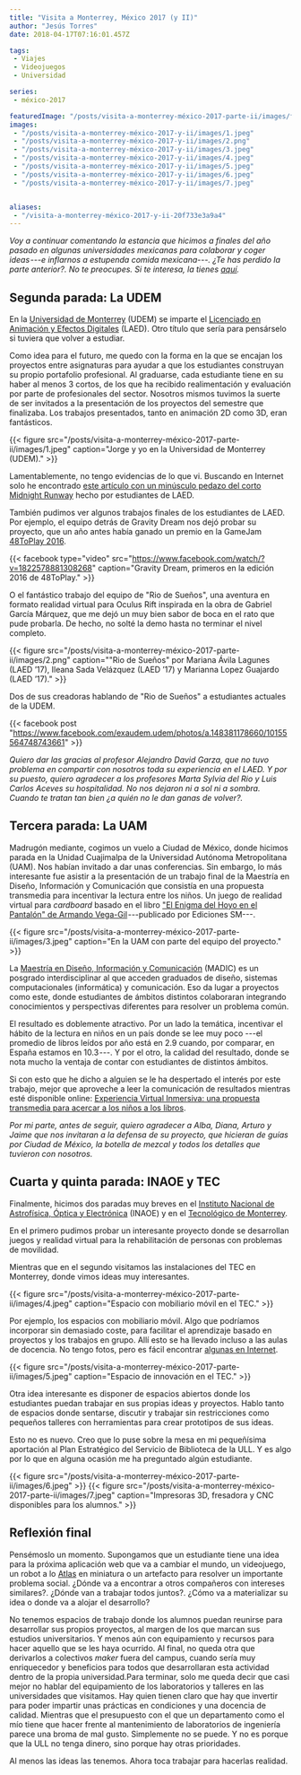 ```yaml
---
title: "Visita a Monterrey, México 2017 (y II)"
author: "Jesús Torres"
date: 2018-04-17T07:16:01.457Z

tags:
 - Viajes
 - Videojuegos
 - Universidad

series:
 - méxico-2017

featuredImage: "/posts/visita-a-monterrey-méxico-2017-parte-ii/images/featured.jpeg" 
images:
 - "/posts/visita-a-monterrey-méxico-2017-y-ii/images/1.jpeg" 
 - "/posts/visita-a-monterrey-méxico-2017-y-ii/images/2.png" 
 - "/posts/visita-a-monterrey-méxico-2017-y-ii/images/3.jpeg" 
 - "/posts/visita-a-monterrey-méxico-2017-y-ii/images/4.jpeg" 
 - "/posts/visita-a-monterrey-méxico-2017-y-ii/images/5.jpeg" 
 - "/posts/visita-a-monterrey-méxico-2017-y-ii/images/6.jpeg" 
 - "/posts/visita-a-monterrey-méxico-2017-y-ii/images/7.jpeg" 


aliases:
 - "/visita-a-monterrey-méxico-2017-y-ii-20f733e3a9a4"
---
```


_Voy a continuar comentando la estancia que hicimos a finales del año pasado en algunas universidades mexicanas para colaborar y coger ideas ---e inflarnos a estupenda comida mexicana---._
_¿Te has perdido la parte anterior?._
_No te preocupes._
_Si te interesa, la tienes [aquí](/posts/videojuegos-y-visita-a-monterrey-méxico-2017-i/)._

## Segunda parada: La UDEM

En la [Universidad de Monterrey](http://www.udem.edu.mx/) (UDEM) se imparte el [Licenciado en Animación y Efectos Digitales](http://www.udem.edu.mx/Esp/Carreras/Ingenieria-y-Tecnologias/Licenciado-en-Animacion-y-Efectos-Digitales/Pages/descripcion-carrera.aspx) (LAED).
Otro título que sería para pensárselo si tuviera que volver a estudiar.

Como idea para el futuro, me quedo con la forma en la que se encajan los proyectos entre asignaturas para ayudar a que los estudiantes construyan su propio portafolio profesional.
Al graduarse, cada estudiante tiene en su haber al menos 3 cortos, de los que ha recibido realimentación y evaluación por parte de profesionales del sector.
Nosotros mismos tuvimos la suerte de ser invitados a la presentación de los proyectos del semestre que finalizaba.
Los trabajos presentados, tanto en animación 2D como 3D, eran fantásticos.

{{< figure src="/posts/visita-a-monterrey-méxico-2017-parte-ii/images/1.jpeg" caption="Jorge y yo en la Universidad de Monterrey (UDEM)." >}}

Lamentablemente, no tengo evidencias de lo que vi.
Buscando en Internet solo he encontrado [este artículo con un minúsculo pedazo del corto Midnight Runway](http://a.com.mx/midnight-runway/) hecho por estudiantes de LAED.

También pudimos ver algunos trabajos finales de los estudiantes de LAED.
Por ejemplo, el equipo detrás de Gravity Dream nos dejó probar su proyecto, que un año antes había ganado un premio en la GameJam [48ToPlay 2016](https://www.facebook.com/48toplay/).

{{< facebook type="video" src="https://www.facebook.com/watch/?v=1822578881308268" caption="Gravity Dream, primeros en la edición 2016 de 48ToPlay." >}}

O el fantástico trabajo del equipo de "Rio de Sueños", una aventura en formato realidad virtual para Oculus Rift inspirada en la obra de Gabriel García Márquez, que me dejó un muy bien sabor de boca en el rato que pude probarla.
De hecho, no solté la demo hasta no terminar el nivel completo.

{{< figure src="/posts/visita-a-monterrey-méxico-2017-parte-ii/images/2.png" caption="\"Rio de Sueños\" por Mariana Ávila Lagunes (LAED ’17), Ileana Sada Velázquez (LAED ’17) y Marianna Lopez Guajardo (LAED ’17)." >}}

Dos de sus creadoras hablando de "Rio de Sueños" a estudiantes actuales de la UDEM.

{{< facebook post "https://www.facebook.com/exaudem.udem/photos/a.148381178660/10155564748743661" >}}

_Quiero dar las gracias al profesor Alejandro David Garza, que no tuvo problema en compartir con nosotros toda su experiencia en el LAED._
_Y por su puesto, quiero agradecer a los profesores Marta Sylvia del Rio y Luis Carlos Aceves su hospitalidad._
_No nos dejaron ni a sol ni a sombra._
_Cuando te tratan tan bien ¿a quién no le dan ganas de volver?._

## Tercera parada: La UAM

Madrugón mediante, cogimos un vuelo a Ciudad de México, donde hicimos parada en la Unidad Cuajimalpa de la Universidad Autónoma Metropolitana (UAM).
Nos habían invitado a dar unas conferencias.
Sin embargo, lo más interesante fue asistir a la presentación de un trabajo final de la Maestría en Diseño, Información y Comunicación que consistía en una propuesta transmedia para incentivar la lectura entre los niños.
Un juego de realidad virtual para _cardboard_ basado en el libro ["El Enigma del Hoyo en el Pantalón" de Armando Vega-Gil](https://www.goodreads.com/book/show/28404393-el-enigma-del-hoyo-en-el-pantal-n) ---publicado por Ediciones SM---.

{{< figure src="/posts/visita-a-monterrey-méxico-2017-parte-ii/images/3.jpeg" caption="En la UAM con parte del equipo del proyecto." >}}

La [Maestría en Diseño, Información y Comunicación](http://dccd.cua.uam.mx/Maestria_en_Diseno_Informacion_y_Comunicacion) (MADIC) es un posgrado interdisciplinar al que acceden graduados de diseño, sistemas computacionales (informática) y comunicación.
Eso da lugar a proyectos como este, donde estudiantes de ámbitos distintos colaboraran integrando conocimientos y perspectivas diferentes para resolver un problema común.

El resultado es doblemente atractivo.
Por un lado la temática, incentivar el hábito de la lectura en niños en un país donde se lee muy poco ---el promedio de libros leídos por año está en 2.9 cuando, por comparar, en España estamos en 10.3 ---.
Y por el otro, la calidad del resultado, donde se nota mucho la ventaja de contar con estudiantes de distintos ámbitos.

Si con esto que he dicho a alguien se le ha despertado el interés por este trabajo, mejor que aproveche a leer la comunicación de resultados mientras esté disponible online: [Experiencia Virtual Inmersiva: una propuesta transmedia para acercar a los niños a los libros](http://escritura.cua.uam.mx/archivos_Madic/EVI_Print.pdf).

_Por mi parte, antes de seguir, quiero agradecer a Alba, Diana, Arturo y Jaime que nos invitaran a la defensa de su proyecto, que hicieran de guías por Ciudad de México, la botella de mezcal y todos los detalles que tuvieron con nosotros._

## Cuarta y quinta parada: INAOE y TEC

Finalmente, hicimos dos paradas muy breves en el [Instituto Nacional de Astrofísica, Óptica y Electrónica](http://www.inaoep.mx/) (INAOE) y en el [Tecnológico de Monterrey](https://tec.mx/es).

En el primero pudimos probar un interesante proyecto donde se desarrollan juegos y realidad virtual para la rehabilitación de personas con problemas de movilidad.

Mientras que en el segundo visitamos las instalaciones del TEC en Monterrey, donde vimos ideas muy interesantes.

{{< figure src="/posts/visita-a-monterrey-méxico-2017-parte-ii/images/4.jpeg" caption="Espacio con mobiliario móvil en el TEC." >}}

Por ejemplo, los espacios con mobiliario móvil.
Algo que podríamos incorporar sin demasiado coste, para facilitar el aprendizaje basado en proyectos y los trabajos en grupo.
Allí esto se ha llevado incluso a las aulas de docencia.
No tengo fotos, pero es fácil encontrar [algunas en Internet](https://www.google.es/search?client=ubuntu&tbm=isch&q=tecnol%C3%B3gico+monterrey+aula+mobiliario+m%C3%B3vil&spell=1&sa=X&ved=0ahUKEwjTz8zWvLXaAhWL6xQKHbOrBMEQBQgkKAA&biw=1920&bih=904&dpr=1).

{{< figure src="/posts/visita-a-monterrey-méxico-2017-parte-ii/images/5.jpeg" caption="Espacio de innovación en el TEC." >}}

Otra idea interesante es disponer de espacios abiertos donde los estudiantes puedan trabajar en sus propias ideas y proyectos.
Hablo tanto de espacios donde sentarse, discutir y trabajar sin restricciones como pequeños talleres con herramientas para crear prototipos de sus ideas.

Esto no es nuevo.
Creo que lo puse sobre la mesa en mi pequeñísima aportación al Plan Estratégico del Servicio de Biblioteca de la ULL.
Y es algo por lo que en alguna ocasión me ha preguntado algún estudiante.

{{< figure src="/posts/visita-a-monterrey-méxico-2017-parte-ii/images/6.jpeg" >}}
{{< figure src="/posts/visita-a-monterrey-méxico-2017-parte-ii/images/7.jpeg" caption="Impresoras 3D, fresadora y CNC disponibles para los alumnos." >}}

## Reflexión final

Pensémoslo un momento.
Supongamos que un estudiante tiene una idea para la próxima aplicación web que va a cambiar el mundo, un videojuego, un robot a lo [Atlas](https://www.bostondynamics.com/atlas) en miniatura o un artefacto para resolver un importante problema social.
¿Dónde va a encontrar a otros compañeros con intereses similares?.
¿Dónde van a trabajar todos juntos?.
¿Cómo va a materializar su idea o donde va a alojar el desarrollo?

No tenemos espacios de trabajo donde los alumnos puedan reunirse para desarrollar sus propios proyectos, al margen de los que marcan sus estudios universitarios.
Y menos aún con equipamiento y recursos para hacer aquello que se les haya ocurrido.
Al final, no queda otra que derivarlos a colectivos _maker_ fuera del campus, cuando sería muy enriquecedor y beneficios para todos que desarrollaran esta actividad dentro de la propia universidad.Para terminar, solo me queda decir que casi mejor no hablar del equipamiento de los laboratorios y talleres en las universidades que visitamos.
Hay quien tienen claro que hay que invertir para poder impartir unas prácticas en condiciones y una docencia de calidad.
Mientras que el presupuesto con el que un departamento como el mío tiene que hacer frente al mantenimiento de laboratorios de ingeniería parece una broma de mal gusto.
Simplemente no se puede.
Y no es porque que la ULL no tenga dinero, sino porque hay otras prioridades.

Al menos las ideas las tenemos.
Ahora toca trabajar para hacerlas realidad.